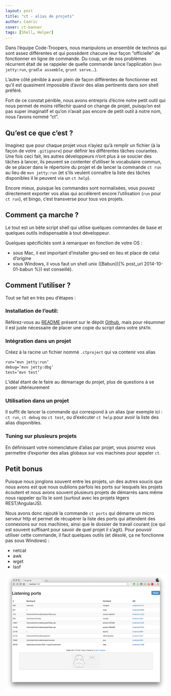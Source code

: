 ```yaml
---
layout: post
title: "ct - alias de projets"
author: Cedric
cover: ct-banner
tags: [Shell, Helper]
---
```


Dans l’équipe Code-Troopers, nous manipulons un ensemble de technos qui sont assez différentes et qui possèdent chacune leur façon “officielle” de fonctionner en ligne de commande.
Du coup, un de nos problèmes récurrent était de se rappeler de quelle commande lance l’application (`mvn jetty:run`, `gradle assemble`, `grunt serve`…).

L’autre côté pénible à avoir plein de façon différentes de fonctionner est qu’il est quasiment impossible d’avoir des alias pertinents dans son shell préféré.

Fort de ce constat pénible, nous avons entrepris d’écrire notre petit outil qui nous permet de moins réflechir quand on change de projet, puisqu’on est pas super imaginatif et qu’on n’avait pas encore de petit outil à notre nom, nous l’avons nommé “ct”.
<!-- break -->

Qu’est ce que c’est ?
---
Imaginez que pour chaque projet vous n’ayiez qu’à remplir un fichier (à la façon de votre `.gitignore`) pour définir les différentes tâches courantes. Une fois ceci fait, les autres développeurs n’ont plus à se soucier des tâches à lancer, ils peuvent se contenter d’utiliser le vocabulaire commun, de se placer dans le répertoire du projet et de lancer la commande `ct run` au lieu de `mvn jetty:run` (et s’ils veulent connaître la liste des tâches disponibles il le peuvent via un `ct help`).

Encore mieux, puisque les commandes sont normalisées, vous pouvez directement exporter vos alias qui accélèrent encore l’utilisation (`run` pour `ct run`), et bingo, c’est transverse pour tous vos projets.

Comment ça marche ?
---
Le tout est un bête script shell qui utilise quelques commandes de base et quelques outils indispensable à tout développeur.

Quelques spécificités sont à remarquer en fonction de votre OS :

* sous Mac, il est important d’installer gnu-sed en lieu et place de celui d’origine
* sous Windows, il vous faut un shell unix ([Babun]({% post_url 2014-10-01-babun %}) est conseillé).

Comment l’utiliser ?
---
Tout se fait en très peu d’étapes :

### Installation de l’outil:

Référez-vous au [README](https://github.com/code-troopers/ct/blob/master/README.md) présent sur le dépôt [Github](https://github.com/code-troopers/ct/), mais pour résummer il est juste nécessaire de placer une copie du script dans votre `$PATH`.

### Intégration dans un projet
Créez à la racine un fichier nommé `.ctproject` qui va contenir vos alias

    run=’mvn jetty:run’
    debug=’mvn jetty:dbg’
    test=’mvn test’

L’idéal étant de le faire au démarrage du projet, plus de questions à se poser ultérieurement

### Utilisation dans un projet

Il suffit de lancer la commande qui correspond à un alias (par exemple ici : `ct run`, `ct debug` ou `ct test`, ou d’exécuter `ct help` pour avoir la liste des alias disponibles.

### Tuning sur plusieurs projets

En définissant votre nomenclature d’alias par projet, vous pourrez vous permettre d’exporter des alias globaux sur vos machines pour appeler `ct`.

Petit bonus
----
Puisque nous jonglons souvent entre les projets, un des autres soucis que nous avons est que nous oublions parfois les ports sur lesquels les projets écoutent et nous avons souvent plusieurs projets de démarrés sans même nous rappeler qu’ils le sont (surtout avec les projets légers REST/AngularJS).

Nous avons donc rajouté la commande `ct ports` qui démarre un micro serveur http et permet de récupérer la liste des ports qui attendent des connexions sur nos machines, ainsi que le dossier de travail courant (ce qui est souvent suffisant pour savoir de quel projet il s’agit).
Pour pouvoir utiliser cette commande, il faut quelques outils (et désolé, ça ne fonctionne pas sous Windows) :

* netcat
* awk
* wget
* lsof

<div style="text-align:center;">
    <a href="/images/postCT/listen.png" title="Exemple de listing des ports" data-lightbox="group1">
    <img class="medium" src="/images/postCT/listen.png" alt="Exemple de listing des ports"></a>
</div>
